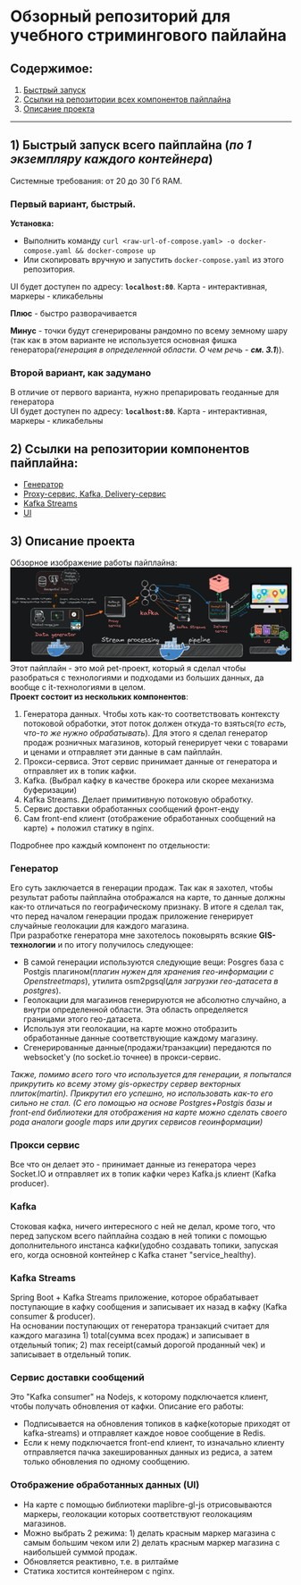 # Обзорный репозиторий для учебного стримингового пайлайна

## Содержимое:

1. [Быстрый запуск](#1-быстрый-запуск-всего-и-сразу-по-1-экземпляру-каждого-контейнера)
2. [Ссылки на репозитории всех компонентов пайплайна](#2-ссылки-на-репозитории-компонентов-пайплайна)
3. [Описание проекта](#3-описание-проекта)

---

## 1) Быстрый запуск всего пайплайна (_по 1 экземпляру каждого контейнера_)

Системные требования: от 20 до 30 Гб RAM.

### Первый вариант, быстрый.

**Установка:** 
- Выполнить команду `curl <raw-url-of-compose.yaml> -o docker-compose.yaml && docker-compose up`
- Или скопировать вручную и запустить `docker-compose.yaml` из этого репозитория.

UI будет доступен по адресу: **`localhost:80`**. Карта - интерактивная, маркеры - кликабельны

**Плюс** - быстро разворачивается

**Минус** - точки будут сгенерированы рандомно по всему земному шару (так как в этом варианте не используется основная фишка генератора(_генерация в определенной области. О чем речь - **см. 3.1**_)).

### Второй вариант, как задумано

В отличие от первого варианта, нужно препарировать геоданные для генератора \
UI будет доступен по адресу: **`localhost:80`**. Карта - интерактивная, маркеры - кликабельны

## 2) Ссылки на репозитории компонентов пайплайна:

-   [Генератор](https://github.com/murningstar/pipeline-gisGenerator "Generator repository")
-   [Proxy-сервис, Kafka, Delivery-сервис](https://github.com/murningstar/pipeline "Proxy, Kafka, Delivery repositories")
-   [Kafka Streams](https://github.com/murningstar/pipeline-processing-kstreams "Kafka streams processor's repository")
-   [UI](https://github.com/murningstar/pipeline-ui-vuemaplibre "UI repository")

## 3) Описание проекта

Обзорное изображение работы пайплайна:
[![Pipeline overview image](./Streaming-pipeline.webp)](./Streaming-pipeline.webp)
Этот пайплайн - это мой pet-проект, который я сделал чтобы разобраться с технологиями и подходами из больших данных, да вообще с it-технологиями в целом. \
**Проект состоит из нескольких компонентов**:

1. Генератора данных. Чтобы хоть как-то соответствовать контексту потоковой обработки, этот поток должен откуда-то взяться(_то есть, что-то же нужно обрабатывать_). Для этого я сделал генератор продаж розничных магазинов, который генерирует чеки с товарами и ценами и отправляет эти данные в сам пайплайн.
2. Прокси-сервиса. Этот сервис принимает данные от генератора и отправляет их в топик кафки.
3. Kafka. (Выбрал кафку в качестве брокера или скорее механизма буферизации)
4. Kafka Streams. Делает примитивную потоковую обработку.
5. Сервис доставки обработанных сообщений фронт-енду
6. Сам front-end клиент (отображение обработанных сообщений на карте) + положил статику в nginx.

Подробнее про каждый компонент по отдельности:

### Генератор

Его суть заключается в генерации продаж. Так как я захотел, чтобы результат работы пайплайна отображался на карте, то данные должны как-то отличаться по географическому признаку. В итоге я сделал так, что перед началом генерации продаж приложение генерирует случайные геолокации для каждого магазина. \
При разработке генератора мне захотелось поковырять всякие **GIS-технологии** и по итогу получилось следующее:

-   В самой генерации используются следующие вещи: Posgres база с Postgis плагином(_плагин нужен для хранения гео-информации с Openstreetmaps_), утилита osm2pgsql(_для загрузки гео-датасета в postgres_).
-   Геолокации для магазинов генерируются не абсолютно случайно, а внутри определенной области. Эта область определяется границами этого гео-датасета.
-   Используя эти геолокации, на карте можно отобразить обработанные данные соответствующие каждому магазину.
-   Сгенерированные данные(продажи/транзакции) передаются по websocket'у (по socket.io точнее) в прокси-сервис.

_Также, помимо всего того что используется для генерации, я попытался прикрутить ко всему этому gis-оркестру сервер векторных плиток(martin). Прикрутил его успешно, но использовать как-то его сильно не стал. (С его помощью на основе Postgres+Postgis базы и front-end библиотеки для отображения на карте можно сделать своего рода аналоги google maps или других сервисов геоинформации)_

### Прокси сервис

Все что он делает это - принимает данные из генератора через Socket.IO и отправляет их в топик кафки через Kafka.js клиент (Kafka producer).

### Kafka

Стоковая кафка, ничего интересного с ней не делал, кроме того, что перед запуском всего пайплайна создаю в ней топики с помощью дополнительного инстанса кафки(удобно создавать топики, запуская его, когда основной контейнер с Kafka станет "service_healthy).

### Kafka Streams

Spring Boot + Kafka Streams приложение, которое обрабатывает поступающие в кафку сообщения и записывает их назад в кафку (Kafka consumer & producer). \
На основании поступающих от генератора транзакций считает для каждого магазина 1) total(сумма всех продаж) и записывает в отдельный топик; 2) max receipt(самый дорогой проданный чек) и записывает в отдельный топик.

### Сервис доставки сообщений

Это "Kafka consumer" на Nodejs, к которому подключается клиент, чтобы получать обновления от кафки. Описание его работы:

-   Подписывается на обновления топиков в кафке(которые приходят от kafka-streams) и отправляет каждое новое сообщение в Redis.
-   Если к нему подключается front-end клиент, то изначально клиенту отправляется пачка закешированных данных из редиса, а затем только обновления по одному сообщению.

### Отображение обработанных данных (UI)

-   На карте с помощью библиотеки maplibre-gl-js отрисовываются маркеры, геолокации которых соответствуют геолокациям магазинов.
-   Можно выбрать 2 режима: 1) делать красным маркер магазина с самым большим чеком или 2) делать красным маркер магазина с наибольшей суммой продаж.
-   Обновляется реактивно, т.е. в рилтайме
-   Статика хостится контейнером с nginx.
